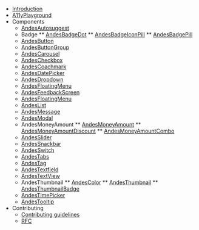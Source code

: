 - [Introduction](/)
- [A11yPlayground](/a11y-playground/A11yPlayground.md)
- Components
  * [AndesAutosuggest](/autosuggest/AndesAutosuggest.md)
  * Badge
  ** [AndesBadgeDot](/badge/AndesBadgeDot.md)
  ** [AndesBadgeIconPill](/badge/AndesBadgeIconPill.md)
  ** [AndesBadgePill](/badge/AndesBadgePill.md)
  * [AndesButton](/button/AndesButton.md)
  * [AndesButtonGroup](/buttongroup/AndesButtonGroup.md)
  * [AndesCarousel](/carousel/AndesCarousel.md)
  * [AndesCheckbox](/checkbox/AndesCheckbox.md)
  * [AndesCoachmark](/coachmark/AndesCoachmark.md)
  * [AndesDatePicker](/datepicker/AndesDatePicker.md)
  * [AndesDropdown](/dropdown/AndesDropdown.md)
  * [AndesFloatingMenu](/floatingmenu/AndesFloatingMenu.md)
  * [AndesFeedbackScreen](/feedbackscreen/AndesFeedbackScreen.md)
  * [AndesFloatingMenu](/floatingmenu/AndesFloatingMenu.md)
  * [AndesList](/list/AndesList.md)
  * [AndesMessage](/message/AndesMessage.md)
  * [AndesModal](/modal/AndesModal.md)
  * AndesMoneyAmount
  ** [AndesMoneyAmount](/moneyamount/AndesMoneyAmount.md)
  ** [AndesMoneyAmountDiscount](/moneyamount/AndesMoneyAmountDiscount.md)
  ** [AndesMoneyAmountCombo](/moneyamount/AndesMoneyAmountCombo.md)
  * [AndesSlider](/slider/AndesSlider.md)
  * [AndesSnackbar](/snackbar/AndesSnackbar.md)
  * [AndesSwitch](/switch/AndesSwitch.md)
  * [AndesTabs](/tabs/AndesTabs.md)
  * [AndesTag](/tag/AndesTag.md)
  * [AndesTextfield](/textfield/AndesTextfield.md)
  * [AndesTextView](/textview/AndesTextView.md)
  * AndesThumbnail
  ** [AndesColor](/thumbnail/AndesColor.md)
  ** [AndesThumbnail](/thumbnail/AndesThumbnail.md)
  ** [AndesThumbnailBadge](/thumbnail/AndesThumbnailBadge.md)
  * [AndesTimePicker](/timepicker/AndesTimePicker.md)
  * [AndesTooltip](/tooltip/AndesTooltip.md)
- Contributing
  * [Contributing guidelines](https://github.com/mercadolibre/fury_andesui-android/blob/master/CONTRIBUTING.md)
  * [RFC](/RFC.md)